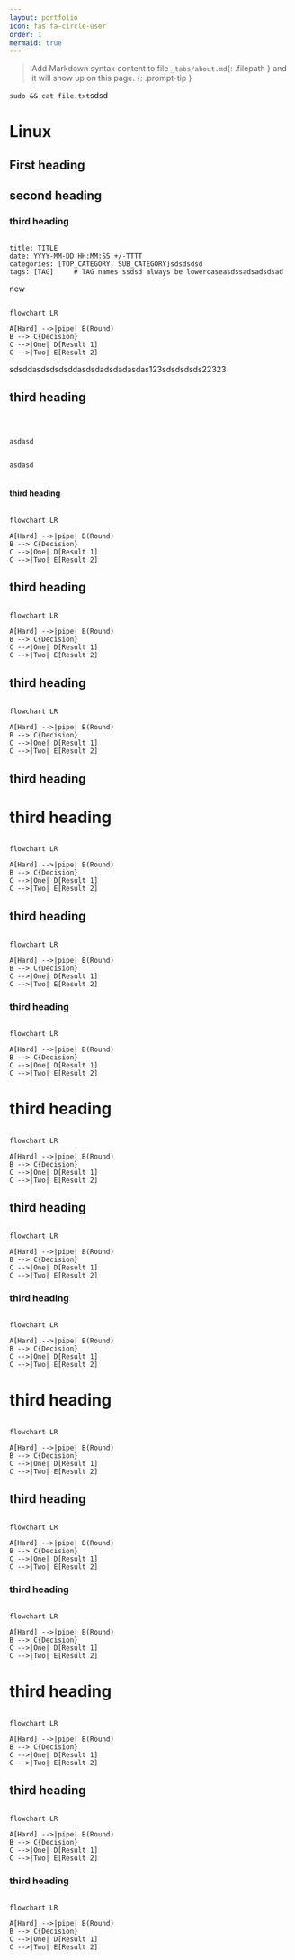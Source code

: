 ```yaml
---
layout: portfolio
icon: fas fa-circle-user
order: 1
mermaid: true
---
```


> Add Markdown syntax content to file `_tabs/about.md`{: .filepath } and it will show up on this page.
{: .prompt-tip }

`sudo && cat file.txt`sdsd

# **Linux**

## **First heading**

## second heading

### third heading

```console

title: TITLE
date: YYYY-MM-DD HH:MM:SS +/-TTTT
categories: [TOP_CATEGORY, SUB_CATEGORY]sdsdsdsd
tags: [TAG]     # TAG names ssdsd always be lowercaseasdssadsadsdsad

```
new

```mermaid

flowchart LR

A[Hard] -->|pipe| B(Round)
B --> C{Decision}
C -->|One| D[Result 1]
C -->|Two| E[Result 2]
```
sdsddasdsdsdsddasdsdadsdadasdas123sdsdsdsds22323

## **third heading**
```console



asdasd


asdasd


```

#### **third heading**

```mermaid

flowchart LR

A[Hard] -->|pipe| B(Round)
B --> C{Decision}
C -->|One| D[Result 1]
C -->|Two| E[Result 2]
```

## third heading


```mermaid

flowchart LR

A[Hard] -->|pipe| B(Round)
B --> C{Decision}
C -->|One| D[Result 1]
C -->|Two| E[Result 2]
```

## third heading

```mermaid

flowchart LR

A[Hard] -->|pipe| B(Round)
B --> C{Decision}
C -->|One| D[Result 1]
C -->|Two| E[Result 2]
```

## third heading

# third heading

```mermaid

flowchart LR

A[Hard] -->|pipe| B(Round)
B --> C{Decision}
C -->|One| D[Result 1]
C -->|Two| E[Result 2]
```

## third heading

```mermaid

flowchart LR

A[Hard] -->|pipe| B(Round)
B --> C{Decision}
C -->|One| D[Result 1]
C -->|Two| E[Result 2]
```

### third heading

```mermaid

flowchart LR

A[Hard] -->|pipe| B(Round)
B --> C{Decision}
C -->|One| D[Result 1]
C -->|Two| E[Result 2]
```

# third heading

```mermaid

flowchart LR

A[Hard] -->|pipe| B(Round)
B --> C{Decision}
C -->|One| D[Result 1]
C -->|Two| E[Result 2]
```

## third heading

```mermaid

flowchart LR

A[Hard] -->|pipe| B(Round)
B --> C{Decision}
C -->|One| D[Result 1]
C -->|Two| E[Result 2]
```

### third heading

```mermaid

flowchart LR

A[Hard] -->|pipe| B(Round)
B --> C{Decision}
C -->|One| D[Result 1]
C -->|Two| E[Result 2]
```

# third heading

```mermaid

flowchart LR

A[Hard] -->|pipe| B(Round)
B --> C{Decision}
C -->|One| D[Result 1]
C -->|Two| E[Result 2]
```

## third heading

```mermaid

flowchart LR

A[Hard] -->|pipe| B(Round)
B --> C{Decision}
C -->|One| D[Result 1]
C -->|Two| E[Result 2]
```

### third heading

```mermaid

flowchart LR

A[Hard] -->|pipe| B(Round)
B --> C{Decision}
C -->|One| D[Result 1]
C -->|Two| E[Result 2]
```

# third heading

```mermaid

flowchart LR

A[Hard] -->|pipe| B(Round)
B --> C{Decision}
C -->|One| D[Result 1]
C -->|Two| E[Result 2]
```

## third heading

```mermaid

flowchart LR

A[Hard] -->|pipe| B(Round)
B --> C{Decision}
C -->|One| D[Result 1]
C -->|Two| E[Result 2]
```

### third heading

```mermaid

flowchart LR

A[Hard] -->|pipe| B(Round)
B --> C{Decision}
C -->|One| D[Result 1]
C -->|Two| E[Result 2]
```